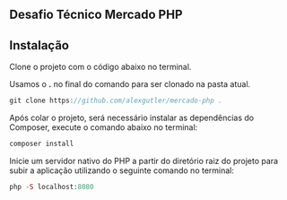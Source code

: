 ## Desafio Técnico Mercado PHP


## Instalação

Clone o projeto com o código abaixo no terminal.

Usamos o **.** no final do comando para ser clonado na pasta atual.

```c
git clone https://github.com/alexgutler/mercado-php .
```

Após colar o projeto, será necessário instalar as dependências do Composer, execute o comando abaixo no terminal:

```php
composer install
```

Inicie um servidor nativo do PHP a partir do diretório raiz do projeto para subir a aplicação utilizando o seguinte comando no terminal:

```php
php -S localhost:8080
```


